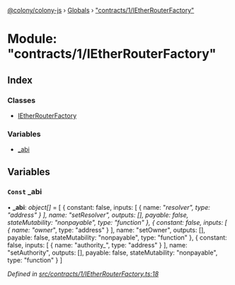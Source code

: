 [@colony/colony-js](../README.md) › [Globals](../globals.md) › ["contracts/1/IEtherRouterFactory"](_contracts_1_ietherrouterfactory_.md)

# Module: "contracts/1/IEtherRouterFactory"

## Index

### Classes

* [IEtherRouterFactory](../classes/_contracts_1_ietherrouterfactory_.ietherrouterfactory.md)

### Variables

* [_abi](_contracts_1_ietherrouterfactory_.md#const-_abi)

## Variables

### `Const` _abi

• **_abi**: *object[]* = [
  {
    constant: false,
    inputs: [
      {
        name: "_resolver",
        type: "address"
      }
    ],
    name: "setResolver",
    outputs: [],
    payable: false,
    stateMutability: "nonpayable",
    type: "function"
  },
  {
    constant: false,
    inputs: [
      {
        name: "owner_",
        type: "address"
      }
    ],
    name: "setOwner",
    outputs: [],
    payable: false,
    stateMutability: "nonpayable",
    type: "function"
  },
  {
    constant: false,
    inputs: [
      {
        name: "authority_",
        type: "address"
      }
    ],
    name: "setAuthority",
    outputs: [],
    payable: false,
    stateMutability: "nonpayable",
    type: "function"
  }
]

*Defined in [src/contracts/1/IEtherRouterFactory.ts:18](https://github.com/JoinColony/colonyJS/blob/8037c41/src/contracts/1/IEtherRouterFactory.ts#L18)*
